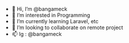 - 👋 Hi, I’m @bangameck
- 👀 I’m interested in Programming
- 🌱 I’m currently learning Laravel, etc
- 💞️ I’m looking to collaborate on remote project
- 📫 Ig : @bangameck

<!---
bangameck/bangameck is a ✨ special ✨ repository because its `README.md` (this file) appears on your GitHub profile.
You can click the Preview link to take a look at your changes.
--->
